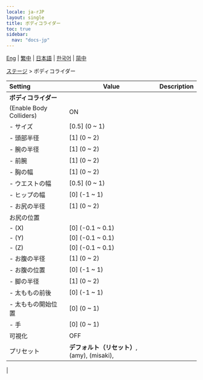 ```yaml
---
locale: ja-rJP
layout: single
title: ボディコライダー
toc: true
sidebar:
  nav: "docs-jp"
---
```

[Eng](/dancexr/menu/2025.4/stage/body_colliders) | [繁中](/tw/dancexr/menu/2025.4/stage/body_colliders) | [日本語](/jp/dancexr/menu/2025.4/stage/body_colliders) | [한국어](/kr/dancexr/menu/2025.4/stage/body_colliders) | [简中](/zh/dancexr/menu/2025.4/stage/body_colliders)

[ステージ](../menu#ステージ) > ボディコライダー



| Setting | Value | Description |
| :--- | --- | :--- |
|**ボディコライダー** | | 
| (Enable Body Colliders) | ON | 
|- サイズ | [0.5] (0 ~ 1) | 
|- 頭部半径 | [1] (0 ~ 2) | 
|- 腕の半径 | [1] (0 ~ 2) | 
|- 前腕 | [1] (0 ~ 2) | 
|- 胸の幅 | [1] (0 ~ 2) | 
|- ウエストの幅 | [0.5] (0 ~ 1) | 
|- ヒップの幅 | [0] (-1 ~ 1) | 
|- お尻の半径 | [1] (0 ~ 2) | 
| お尻の位置 || 
|- (X) | [0] (-0.1 ~ 0.1) | 
|- (Y) | [0] (-0.1 ~ 0.1) | 
|- (Z) | [0] (-0.1 ~ 0.1) | 
|- お腹の半径 | [1] (0 ~ 2) | 
|- お腹の位置 | [0] (-1 ~ 1) | 
|- 脚の半径 | [1] (0 ~ 2) | 
|- 太ももの前後 | [0] (-1 ~ 1) | 
|- 太ももの開始位置 | [0] (0 ~ 1) | 
|- 手 | [0] (0 ~ 1) | 
| 可視化 | OFF | 
| プリセット | **デフォルト（リセット）**, (amy), (misaki),  |  |
|
